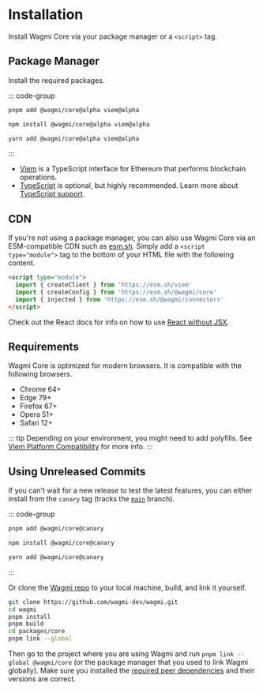 # Installation

Install Wagmi Core via your package manager or a `<script>` tag.

## Package Manager

Install the required packages.

::: code-group
```bash [pnpm]
pnpm add @wagmi/core@alpha viem@alpha
```

```bash [npm]
npm install @wagmi/core@alpha viem@alpha
```

```bash [yarn]
yarn add @wagmi/core@alpha viem@alpha
```
:::

- [Viem](https://viem.sh) is a TypeScript interface for Ethereum that performs blockchain operations.
- [TypeScript](/react/typescript) is optional, but highly recommended. Learn more about [TypeScript support](/react/typescript).

## CDN

If you're not using a package manager, you can also use Wagmi Core via an ESM-compatible CDN such as [esm.sh](https://esm.sh). Simply add a `<script type="module">` tag to the bottom of your HTML file with the following content.

```html
<script type="module">
  import { createClient } from 'https://esm.sh/viem'
  import { createConfig } from 'https://esm.sh/@wagmi/core'
  import { injected } from 'https://esm.sh/@wagmi/connectors'
</script>
```

Check out the React docs for info on how to use [React without JSX](https://react.dev/reference/react/createElement#creating-an-element-without-jsx).

## Requirements

Wagmi Core is optimized for modern browsers. It is compatible with the following browsers.

- Chrome 64+
- Edge 79+
- Firefox 67+
- Opera 51+
- Safari 12+

::: tip
Depending on your environment, you might need to add polyfills. See [Viem Platform Compatibility](https://viem.sh/docs/compatibility.html) for more info.
:::

## Using Unreleased Commits

If you can't wait for a new release to test the latest features, you can either install from the `canary` tag (tracks the [`main`](https://github.com/wagmi-dev/wagmi/tree/main) branch).

::: code-group
```bash [pnpm]
pnpm add @wagmi/core@canary
```

```bash [npm]
npm install @wagmi/core@canary
```

```bash [yarn]
yarn add @wagmi/core@canary
```
:::

Or clone the [Wagmi repo](https://github.com/wagmi-dev/wagmi) to your local machine, build, and link it yourself.

```bash
git clone https://github.com/wagmi-dev/wagmi.git
cd wagmi
pnpm install
pnpm build
cd packages/core
pnpm link --global
```

Then go to the project where you are using Wagmi and run `pnpm link --global @wagmi/core` (or the package manager that you used to link Wagmi globally). Make sure you installed the [required peer dependencies](/core/getting-started#manual-installation) and their versions are correct.
